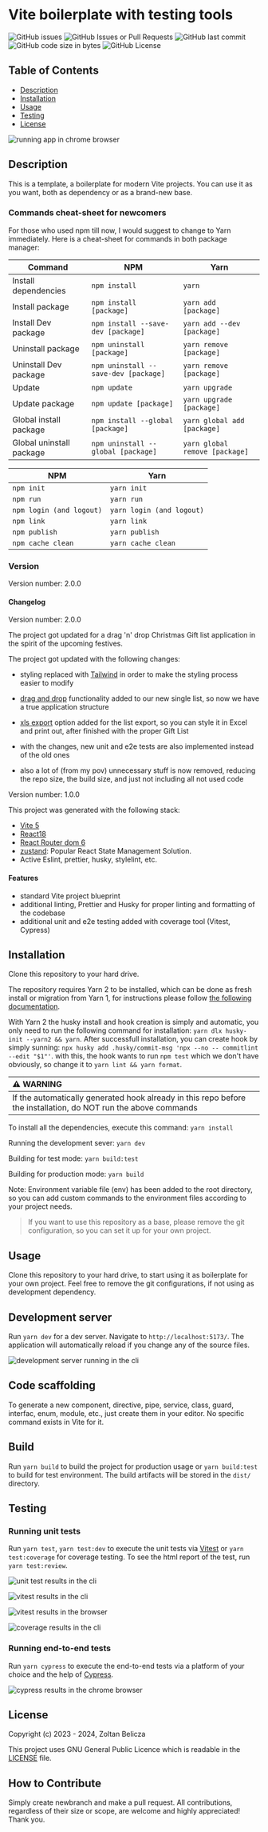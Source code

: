 # Vite boilerplate with testing tools

![GitHub issues](https://img.shields.io/github/issues-raw/CreativeZoller/vite-tests-boilerplate?logo=issues)
![GitHub Issues or Pull Requests](https://img.shields.io/github/issues-pr-raw/CreativeZoller/vite-tests-boilerplate)
![GitHub last commit](https://img.shields.io/github/last-commit/CreativeZoller/vite-tests-boilerplate?logo=last%20commit)
![GitHub code size in bytes](https://img.shields.io/github/languages/code-size/CreativeZoller/vite-tests-boilerplate)
![GitHub License](https://img.shields.io/github/license/CreativeZoller/vite-tests-boilerplate)

## Table of Contents

- [Description](#description)
- [Installation](#installation)
- [Usage](#usage)
- [Testing](#testing)
- [License](#license)

![running app in chrome browser][screenshot]

## Description

This is a template, a boilerplate for modern Vite projects. You can use it as you want, both as dependency or as a brand-new base.

### Commands cheat-sheet for newcomers

For those who used npm till now, I would suggest to change to Yarn immediately. Here is a cheat-sheet for commands in both package manager:

| Command                  | NPM                                  | Yarn                           |
| ------------------------ | ------------------------------------ | ------------------------------ |
| Install dependencies     | `npm install`                        | `yarn`                         |
| Install package          | `npm install [package]`              | `yarn add [package]`           |
| Install Dev package      | `npm install --save-dev [package]`   | `yarn add --dev [package]`     |
| Uninstall package        | `npm uninstall [package]`            | `yarn remove [package]`        |
| Uninstall Dev package    | `npm uninstall --save-dev [package]` | `yarn remove [package]`        |
| Update                   | `npm update`                         | `yarn upgrade`                 |
| Update package           | `npm update [package]`               | `yarn upgrade [package]`       |
| Global install package   | `npm install --global [package]`     | `yarn global add [package]`    |
| Global uninstall package | `npm uninstall --global [package]`   | `yarn global remove [package]` |

| NPM                      | Yarn                      |
| ------------------------ | ------------------------- |
| `npm init`               | `yarn init`               |
| `npm run`                | `yarn run`                |
| `npm login (and logout)` | `yarn login (and logout)` |
| `npm link`               | `yarn link`               |
| `npm publish`            | `yarn publish`            |
| `npm cache clean`        | `yarn cache clean`        |

### Version

Version number: 2.0.0

#### Changelog

Version number: 2.0.0

The project got updated for a drag 'n' drop Christmas Gift list application in the spirit of the upcoming festives.

The project got updated with the following changes:

- styling replaced with [Tailwind](https://tailwindcss.com/) in order to make the styling process easier to modify

- [drag and drop](https://github.com/hello-pangea/dnd#readme) functionality added to our new single list, so now we have a true application structure

- [xls export](https://sheetjs.com/) option added for the list export, so you can style it in Excel and print out, after finished with the proper Gift List

- with the changes, new unit and e2e tests are also implemented instead of the old ones

- also a lot of (from my pov) unnecessary stuff is now removed, reducing the repo size, the build size, and just not including all not used code

Version number: 1.0.0

This project was generated with the following stack:

- [Vite 5](https://vitejs.dev/guide/)
- [React18](https://react.docschina.org/)
- [React Router dom 6](https://reactrouter.com/en/main)
- [zustand](https://github.com/pmndrs/zustand): Popular React State Management Solution.
- Active Eslint, prettier, husky, stylelint, etc.

#### Features

- standard Vite project blueprint
- additional linting, Prettier and Husky for proper linting and formatting of the codebase
- additional unit and e2e testing added with coverage tool (Vitest, Cypress)

## Installation

Clone this repository to your hard drive.

The repository requires Yarn 2 to be installed, which can be done as fresh install or migration from Yarn 1, for instructions please follow [the following documentation](https://yarnpkg.com/migration/guide).

With Yarn 2 the husky install and hook creation is simply and automatic, you only need to run the following command for installation: `yarn dlx husky-init --yarn2 && yarn`. After successfull installation, you can create hook by simply sunning: `npx husky add .husky/commit-msg 'npx --no -- commitlint --edit "$1"'`. with this, the hook wants to run `npm test` which we don't have obviously, so change it to `yarn lint && yarn format`.

| :warning: WARNING                                                                                               |
| :-------------------------------------------------------------------------------------------------------------- |
| If the automatically generated hook already in this repo before the installation, do NOT run the above commands |

To install all the dependencies, execute this command: `yarn install`

Running the development sever: `yarn dev`

Building for test mode: `yarn build:test`

Building for production mode: `yarn build`

Note: Environment variable file (env) has been added to the root directory, so you can add custom commands to the environment files according to your project needs.

> If you want to use this repository as a base, please remove the git configuration, so you can set it up for your own project.

## Usage

Clone this repository to your hard drive, to start using it as boilerplate for your own project. Feel free to remove the git configurations, if not using as development dependency.

## Development server

Run `yarn dev` for a dev server. Navigate to `http://localhost:5173/`. The application will automatically reload if you change any of the source files.

![development server running in the cli][developmentServer]

## Code scaffolding

To generate a new component, directive, pipe, service, class, guard, interfac, enum, module, etc., just create them in your editor. No specific command exists in Vite for it.

## Build

Run `yarn build` to build the project for production usage or `yarn build:test` to build for test environment. The build artifacts will be stored in the `dist/` directory.

## Testing

### Running unit tests

Run `yarn test`, `yarn test:dev` to execute the unit tests via [Vitest](https://vitest.dev/) or `yarn test:coverage` for coverage testing. To see the html report of the test, run `yarn test:review`.

![unit test results in the cli][unitTest]

![vitest results in the cli][vitest]

![vitest results in the browser][vitestUi]

![coverage results in the cli][coverage]

### Running end-to-end tests

Run `yarn cypress` to execute the end-to-end tests via a platform of your choice and the help of [Cypress](https://www.cypress.io/).

![cypress results in the chrome browser][cypress]

## License

Copyright (c) 2023 - 2024, Zoltan Belicza

This project uses GNU General Public Licence which is readable in the [LICENSE](LICENSE) file.

## How to Contribute

Simply create newbranch and make a pull request. All contributions, regardless of their size or scope, are welcome and highly appreciated! Thank you.

[developmentServer]: assets/images/development.png
[unitTest]: assets/images/unit.png
[vitest]: assets/images/vitest.png
[vitestUi]: assets/images/vitestui.png
[coverage]: assets/images/coverage.png
[cypress]: assets/images/cypress.png
[screenshot]: assets/images/app-running.png
